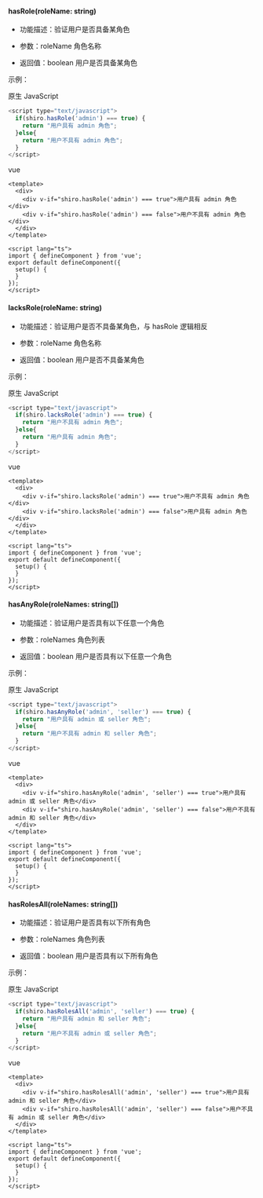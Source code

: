 #### **hasRole(roleName: string)**
* 功能描述：验证用户是否具备某角色

* 参数：roleName 角色名称

* 返回值：boolean 用户是否具备某角色

示例：

原生 JavaScript
```javascript
<script type="text/javascript">
  if(shiro.hasRole('admin') === true) {
    return "用户具有 admin 角色";
  }else{
    return "用户不具有 admin 角色";
  }
</script>
```

vue
```vue
<template>
  <div>
    <div v-if="shiro.hasRole('admin') === true">用户具有 admin 角色</div>
    <div v-if="shiro.hasRole('admin') === false">用户不具有 admin 角色</div>
  </div>
</template>

<script lang="ts">
import { defineComponent } from 'vue';
export default defineComponent({
  setup() {
  }
});
</script>
```


#### **lacksRole(roleName: string)**
* 功能描述：验证用户是否不具备某角色，与 hasRole 逻辑相反

* 参数：roleName 角色名称

* 返回值：boolean 用户是否不具备某角色

示例：

原生 JavaScript
```javascript
<script type="text/javascript">
  if(shiro.lacksRole('admin') === true) {
    return "用户不具有 admin 角色";
  }else{
    return "用户具有 admin 角色";
  }
</script>
```

vue
```vue
<template>
  <div>
    <div v-if="shiro.lacksRole('admin') === true">用户不具有 admin 角色</div>
    <div v-if="shiro.lacksRole('admin') === false">用户具有 admin 角色</div>
  </div>
</template>

<script lang="ts">
import { defineComponent } from 'vue';
export default defineComponent({
  setup() {
  }
});
</script>
```


#### **hasAnyRole(roleNames: string[])**
* 功能描述：验证用户是否具有以下任意一个角色

* 参数：roleNames 角色列表

* 返回值：boolean 用户是否具有以下任意一个角色

示例：

原生 JavaScript
```javascript
<script type="text/javascript">
  if(shiro.hasAnyRole('admin', 'seller') === true) {
    return "用户具有 admin 或 seller 角色";
  }else{
    return "用户不具有 admin 和 seller 角色";
  }
</script>
```

vue
```vue
<template>
  <div>
    <div v-if="shiro.hasAnyRole('admin', 'seller') === true">用户具有 admin 或 seller 角色</div>
    <div v-if="shiro.hasAnyRole('admin', 'seller') === false">用户不具有 admin 和 seller 角色</div>
  </div>
</template>

<script lang="ts">
import { defineComponent } from 'vue';
export default defineComponent({
  setup() {
  }
});
</script>
```


#### **hasRolesAll(roleNames: string[])**
* 功能描述：验证用户是否具有以下所有角色

* 参数：roleNames 角色列表

* 返回值：boolean 用户是否具有以下所有角色

示例：

原生 JavaScript
```javascript
<script type="text/javascript">
  if(shiro.hasRolesAll('admin', 'seller') === true) {
    return "用户具有 admin 和 seller 角色";
  }else{
    return "用户不具有 admin 或 seller 角色";
  }
</script>
```

vue
```vue
<template>
  <div>
    <div v-if="shiro.hasRolesAll('admin', 'seller') === true">用户具有 admin 和 seller 角色</div>
    <div v-if="shiro.hasRolesAll('admin', 'seller') === false">用户不具有 admin 或 seller 角色</div>
  </div>
</template>

<script lang="ts">
import { defineComponent } from 'vue';
export default defineComponent({
  setup() {
  }
});
</script>
```